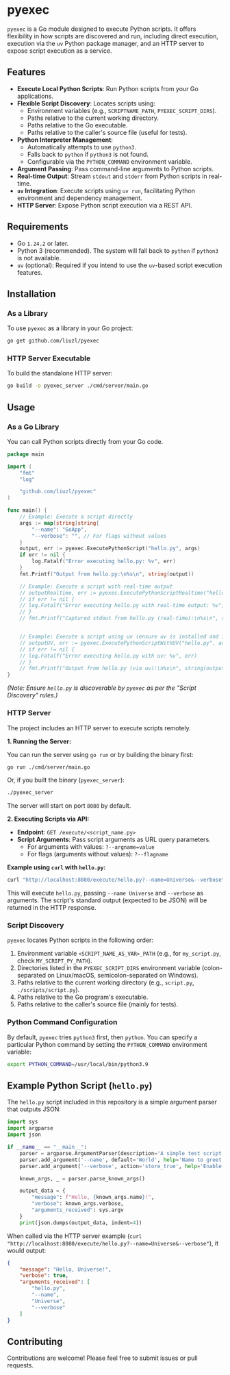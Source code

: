 # pyexec

`pyexec` is a Go module designed to execute Python scripts. It offers flexibility in how scripts are discovered and run, including direct execution, execution via the `uv` Python package manager, and an HTTP server to expose script execution as a service.

## Features

*   **Execute Local Python Scripts**: Run Python scripts from your Go applications.
*   **Flexible Script Discovery**: Locates scripts using:
    *   Environment variables (e.g., `SCRIPTNAME_PATH`, `PYEXEC_SCRIPT_DIRS`).
    *   Paths relative to the current working directory.
    *   Paths relative to the Go executable.
    *   Paths relative to the caller's source file (useful for tests).
*   **Python Interpreter Management**:
    *   Automatically attempts to use `python3`.
    *   Falls back to `python` if `python3` is not found.
    *   Configurable via the `PYTHON_COMMAND` environment variable.
*   **Argument Passing**: Pass command-line arguments to Python scripts.
*   **Real-time Output**: Stream `stdout` and `stderr` from Python scripts in real-time.
*   **`uv` Integration**: Execute scripts using `uv run`, facilitating Python environment and dependency management.
*   **HTTP Server**: Expose Python script execution via a REST API.

## Requirements

*   Go `1.24.2` or later.
*   Python 3 (recommended). The system will fall back to `python` if `python3` is not available.
*   `uv` (optional): Required if you intend to use the `uv`-based script execution features.

## Installation

### As a Library

To use `pyexec` as a library in your Go project:
```bash
go get github.com/liuzl/pyexec
```

### HTTP Server Executable

To build the standalone HTTP server:
```bash
go build -o pyexec_server ./cmd/server/main.go
```

## Usage

### As a Go Library

You can call Python scripts directly from your Go code.

```go
package main

import (
	"fmt"
	"log"

	"github.com/liuzl/pyexec"
)

func main() {
	// Example: Execute a script directly
	args := map[string]string{
		"--name": "GoApp",
		"--verbose": "", // For flags without values
	}
	output, err := pyexec.ExecutePythonScript("hello.py", args)
	if err != nil {
		log.Fatalf("Error executing hello.py: %v", err)
	}
	fmt.Printf("Output from hello.py:\n%s\n", string(output))

	// Example: Execute a script with real-time output
	// outputRealtime, err := pyexec.ExecutePythonScriptRealtime("hello.py", args)
	// if err != nil {
	// log.Fatalf("Error executing hello.py with real-time output: %v", err)
	// }
	// fmt.Printf("Captured stdout from hello.py (real-time):\n%s\n", string(outputRealtime))


	// Example: Execute a script using uv (ensure uv is installed and in PATH)
	// outputUV, err := pyexec.ExecutePythonScriptWithUV("hello.py", args)
	// if err != nil {
	// log.Fatalf("Error executing hello.py with uv: %v", err)
	// }
	// fmt.Printf("Output from hello.py (via uv):\n%s\n", string(outputUV))
}
```
*(Note: Ensure `hello.py` is discoverable by `pyexec` as per the "Script Discovery" rules.)*

### HTTP Server

The project includes an HTTP server to execute scripts remotely.

**1. Running the Server:**

You can run the server using `go run` or by building the binary first:
```bash
go run ./cmd/server/main.go
```
Or, if you built the binary (`pyexec_server`):
```bash
./pyexec_server
```
The server will start on port `8080` by default.

**2. Executing Scripts via API:**

*   **Endpoint**: `GET /execute/<script_name.py>`
*   **Script Arguments**: Pass script arguments as URL query parameters.
    *   For arguments with values: `?--argname=value`
    *   For flags (arguments without values): `?--flagname`

**Example using `curl` with `hello.py`:**
```bash
curl "http://localhost:8080/execute/hello.py?--name=Universe&--verbose"
```

This will execute `hello.py`, passing `--name Universe` and `--verbose` as arguments. The script's standard output (expected to be JSON) will be returned in the HTTP response.

### Script Discovery

`pyexec` locates Python scripts in the following order:
1.  Environment variable `<SCRIPT_NAME_AS_VAR>_PATH` (e.g., for `my_script.py`, check `MY_SCRIPT_PY_PATH`).
2.  Directories listed in the `PYEXEC_SCRIPT_DIRS` environment variable (colon-separated on Linux/macOS, semicolon-separated on Windows).
3.  Paths relative to the current working directory (e.g., `script.py`, `./scripts/script.py`).
4.  Paths relative to the Go program's executable.
5.  Paths relative to the caller's source file (mainly for tests).

### Python Command Configuration

By default, `pyexec` tries `python3` first, then `python`. You can specify a particular Python command by setting the `PYTHON_COMMAND` environment variable:
```bash
export PYTHON_COMMAND=/usr/local/bin/python3.9
```

## Example Python Script (`hello.py`)

The `hello.py` script included in this repository is a simple argument parser that outputs JSON:
```python
import sys
import argparse
import json

if __name__ == "__main__":
    parser = argparse.ArgumentParser(description='A simple test script.')
    parser.add_argument('--name', default='World', help='Name to greet')
    parser.add_argument('--verbose', action='store_true', help='Enable verbose output')

    known_args, _ = parser.parse_known_args()

    output_data = {
        "message": f"Hello, {known_args.name}!",
        "verbose": known_args.verbose,
        "arguments_received": sys.argv
    }
    print(json.dumps(output_data, indent=4))
```

When called via the HTTP server example (`curl "http://localhost:8080/execute/hello.py?--name=Universe&--verbose"`), it would output:
```json
{
    "message": "Hello, Universe!",
    "verbose": true,
    "arguments_received": [
        "hello.py",
        "--name",
        "Universe",
        "--verbose"
    ]
}
```

## Contributing

Contributions are welcome! Please feel free to submit issues or pull requests.
